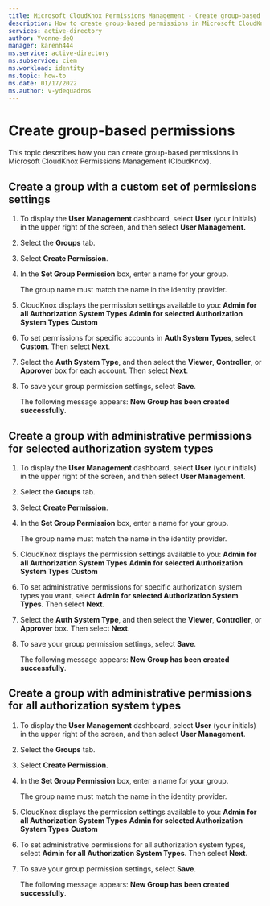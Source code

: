```yaml
---
title: Microsoft CloudKnox Permissions Management - Create group-based permissions
description: How to create group-based permissions in Microsoft CloudKnox Permissions Management.
services: active-directory
author: Yvonne-deQ
manager: karenh444
ms.service: active-directory
ms.subservice: ciem
ms.workload: identity
ms.topic: how-to
ms.date: 01/17/2022
ms.author: v-ydequadros
---
```


# Create group-based permissions

This topic describes how you can create group-based permissions in Microsoft CloudKnox Permissions Management (CloudKnox).

## Create a group with a custom set of permissions settings

1. To display the **User Management** dashboard, select **User** (your initials) in the upper right of the screen, and then select **User Management.**
2. Select the **Groups** tab.
3. Select **Create Permission**.
4. In the **Set Group Permission** box, enter a name for your group.

    The group name must match the name in the identity provider.
5. CloudKnox displays the permission settings available to  you:
    **Admin for all Authorization System Types**
    **Admin for selected Authorization System Types**
    **Custom**
6. To set permissions for specific accounts in **Auth System Types**, select **Custom**. Then select **Next**.
7. Select the **Auth System Type**, and then select the **Viewer**, **Controller**, or **Approver** box for each account. Then select **Next**.
8. To save your group permission settings, select **Save**.

    The following message appears: **New Group has been created successfully**.

## Create a group with administrative permissions for selected authorization system types

1. To display the **User Management** dashboard, select **User** (your initials) in the upper right of the screen, and then select **User Management**.
2. Select the **Groups** tab.
3. Select **Create Permission**.
4. In the **Set Group Permission** box, enter a name for your group.

    The group name must match the name in the identity provider.
5. CloudKnox displays the permission settings available to  you:
    **Admin for all Authorization System Types**
    **Admin for selected Authorization System Types**
    **Custom**
6. To set administrative permissions for specific authorization system types you want, select **Admin for selected Authorization System Types**. Then select **Next**.
7. Select the **Auth System Type**, and then select the **Viewer**, **Controller**, or **Approver** box. Then select **Next**.
8. To save your group permission settings, select **Save**.

    The following message appears: **New Group has been created successfully**.

## Create a group with administrative permissions for all authorization system types

1. To display the **User Management** dashboard, select **User** (your initials) in the upper right of the screen, and then select **User Management**.
2. Select the **Groups** tab.
3. Select **Create Permission**.
4. In the **Set Group Permission** box, enter a name for your group.

    The group name must match the name in the identity provider.
5. CloudKnox displays the permission settings available to  you:
    **Admin for all Authorization System Types**
    **Admin for selected Authorization System Types**
    **Custom**
6. To set administrative permissions for all authorization system types, select **Admin for all Authorization System Types**. Then select **Next**.
7. To save your group permission settings, select **Save**.

    The following message appears: **New Group has been created successfully**.


<!---## Next steps--->

<!---For information about how to request privileges on-demand (POD), adjust permissions, and remediate excessive permissions, see [Manage permissions with the JEP Controller](cloudknox-product-jep-controller.html).--->
<!---For information about how to create group-based permissions, see [Attach and detach permissions in the JEP Controller](cloudknox-howto-attach-detach-permissions.html).--->
<!---For information about how to create and view the Permissions Analytics report, see [The Permissions Analytics report](cloudknox-product-permissions-analytics-reports).--->
<!---For information about how to view user management information, see [The User Management dashboard](cloudknox-ui-user-management.html).--->
